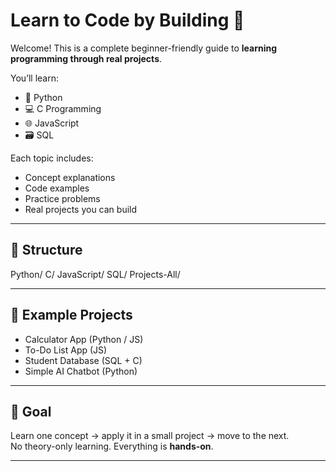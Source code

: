 
# Learn to Code by Building 🚀

Welcome! This is a complete beginner-friendly guide to **learning programming through real projects**.

You’ll learn:
- 🐍 Python
- 💻 C Programming
- 🌐 JavaScript
- 🗃️ SQL

Each topic includes:
- Concept explanations
- Code examples
- Practice problems
- Real projects you can build

---

## 📂 Structure

Python/ C/ JavaScript/ SQL/ Projects-All/

---

## 🧩 Example Projects

- Calculator App (Python / JS)
- To-Do List App (JS)
- Student Database (SQL + C)
- Simple AI Chatbot (Python)

---

## 🎯 Goal

Learn one concept → apply it in a small project → move to the next.  
No theory-only learning. Everything is **hands-on**.

---


